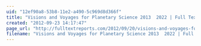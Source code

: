 ```yaml
---
uid: "12ef90a8-53b8-11e2-a490-5c969d8d366f"
title: "Visions and Voyages for Planetary Science 2013  2022 | Full Text Reports..."
created: "2012-09-23 14:17:47"
page_url: "http://fulltextreports.com/2012/09/20/visions-and-voyages-for-planetary-science-2013-2022/"
filename: "Visions and Voyages for Planetary Science 2013  2022 | Full Text Reports.html"
---
```

